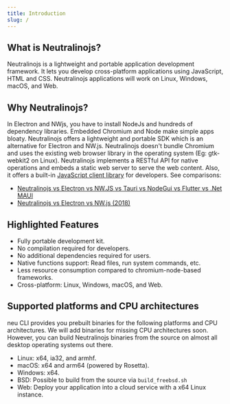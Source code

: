 ```yaml
---
title: Introduction
slug: /
---
```


## What is Neutralinojs?

Neutralinojs is a lightweight and portable application development framework. 
It lets you develop cross-platform applications using JavaScript, HTML and CSS. Neutralinojs applications 
will work on Linux, Windows, macOS, and Web.

## Why Neutralinojs?

In Electron and NWjs, you have to install NodeJs and hundreds of dependency libraries. Embedded Chromium and Node make simple apps bloaty. Neutralinojs offers a lightweight and portable SDK which is an alternative for Electron and NW.js. Neutralinojs doesn't bundle Chromium and uses the existing web browser library in the operating system (Eg: gtk-webkit2 on Linux). Neutralinojs implements a RESTful API for native operations and embeds a static web server to serve the web content. Also, it offers a built-in [JavaScript client library](https://github.com/neutralinojs/neutralino.js) for developers.
See comparisons: 
- [Neutralinojs vs Electron vs NW.JS vs Tauri vs NodeGui vs Flutter vs .Net MAUI](https://github.com/Elanis/web-to-desktop-framework-comparison)
- [Neutralinojs vs Electron vs NW.js (2018)](https://github.com/neutralinojs/evaluation)

## Highlighted Features

- Fully portable development kit.
- No compilation required for developers.
- No additional dependencies required for users.
- Native functions support: Read files, run system commands, etc.
- Less resource consumption compared to chromium-node-based frameworks.
- Cross-platform: Linux, Windows, macOS, and Web.

## Supported platforms and CPU architectures

neu CLI provides you prebuilt binaries for the following platforms and CPU architectures. We will
add binaries for missing CPU architectures soon. However, you can build Neutralinojs binaries from the source
on almost all desktop operating systems out there.

- Linux: x64, ia32, and armhf.
- macOS: x64 and arm64 (powered by Rosetta).
- Windows: x64.
- BSD: Possible to build from the source via `build_freebsd.sh`
- Web: Deploy your application into a cloud service with a x64 Linux instance.



